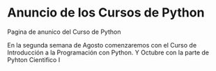 # Anuncio de los Cursos de Python
Pagina de anunico del Curso de Python

En la segunda semana de Agosto comenzaremos con el Curso de Introducción a la Programación con Python.
Y Octubre con la parte de Pyhton Cientifico I
